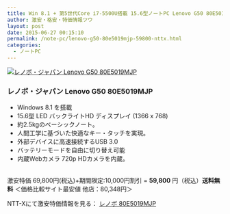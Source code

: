 ```yaml
---
title: Win 8.1 + 第5世代Core i7-5500U搭載 15.6型ノートPC Lenovo G50 80E5019MJP 激安特価59,800円！送料無料！
author: 激安・格安・特価情報ツウ
layout: post
date: 2015-06-27 00:15:10
permalink: /note-pc/lenovo-g50-80e5019mjp-59800-nttx.html
categories:
  - ノートPC
---
```

<div class="img-bg2 img_L">
  <a href="http://px.a8.net/svt/ejp?a8mat=ZYP6S+8IMA3E+S1Q+BWGDT&#038;a8ejpredirect=http://nttxstore.jp/_II_LN14917490" target="_blank"><img border="0" alt="レノボ・ジャパン Lenovo G50 80E5019MJP" src="http://image.nttxstore.jp/l2_images/L/LN/LN14917490.jpg" data-recalc-dims="1" /></a>
</div>

### レノボ・ジャパン Lenovo G50 80E5019MJP
<!--more-->

* Windows 8.1 を搭載
* 15.6型 LED バックライトHD ディスプレイ (1366 x 768)
* 約2.5kgのベーシックノート。
* 人間工学に基づいた快適なキー・タッチを実現。
* 外部デバイスに高速接続するUSB 3.0
* バッテリーモードを自由に切り替え可能
* 内蔵Webカメラ 720p HDカメラを内蔵。

<br clear="all" />激安特価 69,800円(税込)+期間限定:10,000円割引 = <span class="tokka-price"><strong>59,800</strong></span> 円（税込）**送料無料**
＜価格比較サイト最安値 他店：80,348円＞

NTT-Xにて激安特価情報を見る： <a href="http://px.a8.net/svt/ejp?a8mat=ZYP6S+8IMA3E+S1Q+BWGDT&#038;a8ejpredirect=http://nttxstore.jp/_II_LN14917490" target="_blank"><span class="fs150p">レノボ 80E5019MJP</span></a>
